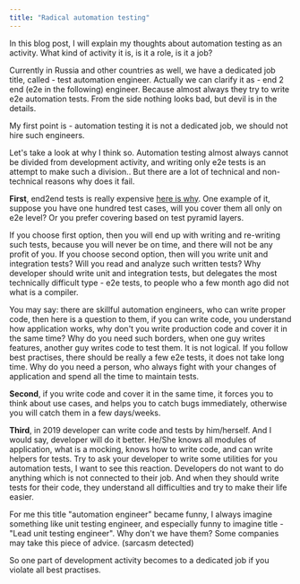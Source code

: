 ```yaml
---
title: "Radical automation testing"
---
```

In this blog post, I will explain my thoughts about automation testing as an activity. 
What kind of activity it is, is it a role, is it a job? 

Currently in Russia and other countries as well, we have a dedicated job title, called - test automation engineer.
Actually we can clarify it as - end 2 end (e2e in the following) engineer. Because almost always they try to write e2e automation tests.
From the side nothing looks bad, but devil is in the details.

My first point is - automation testing it is not a dedicated job, we should not hire such engineers.

Let's take a look at why I think so. Automation testing almost always cannot be divided from development activity, 
and writing only e2e tests is an attempt to make such a division.. But there are a lot of technical and non-technical 
reasons why does it fail.

<b>First</b>, end2end tests is really expensive [here is why](https://nick318.github.io/2019/01/04/a-few-donts-in-automation-testing).
One example of it, suppose you have one hundred test cases, will you cover them all only on e2e level? Or you prefer 
covering based on test pyramid layers. 

If you choose first option, then you will end up with writing and re-writing such
 tests, because you will never be on time, and there will not be any profit of you. 
If you choose second option, then will you write unit and integration tests? Will you read and analyze such written tests?
Why developer should write unit and integration tests, but delegates the most technically difficult type - e2e tests, to
 people who a few month ago did not what is a compiler.
 
 You may say: there are skillful automation engineers, who can write proper code, then here is a question to them, if you
 can write code, you understand how application works, why don't you write production code and cover it in the same time? 
 Why do you need such borders, when one guy writes features, another guy writes code to test them. It is not logical.
 If you follow best practises, there should be really a few e2e tests, it does not take long time. Why do you need a person, who
 always fight with your changes of application and spend all the time to maintain tests. 
 
 <b>Second</b>, if you write code and cover it in the same time, it forces you to think about use cases, and helps you to catch bugs 
 immediately, otherwise you will catch them in a few days/weeks.
 
 <b>Third</b>, in 2019 developer can write code and tests by him/herself. And I would say, developer will do it better.
 He/She knows all modules of application, what is a mocking, knows how to write code, and can write helpers for tests. Try to ask your developer to write some
  utilities for you automation tests, I want to see this reaction. Developers do not want to do anything which is not 
  connected to their job. And when they should write tests for their code, they understand all difficulties and try to 
  make their life easier.
 
 For me this title "automation engineer" became funny, I always imagine something like unit testing engineer, and especially 
 funny to imagine title - "Lead unit testing engineer". Why don't we have them? Some companies may take this piece of advice. (sarcasm detected)
 
 So one part of development activity becomes to a dedicated job if you violate all best practises. 
 
 